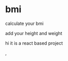 # bmi
<p>calculate your bmi</p>
<p>add your height and  weight </p>
<p>hi it is a react based project 
</p>

















,
